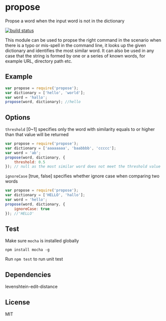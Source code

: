 # propose
Propse a word when the input word is not in the dictionary

[![build status](https://travis-ci.org/liushuping/propose.svg?branch=master)](https://travis-ci.org/liushuping/propose.svg?branch=master)

This module can be used to propse the right command in the scenario when there is a typo or mis-spell in the command line, it looks up the given dictionary and identifies the most similar word. It can also be used in any case that the string is formed by one or a series of known words, for example URL, directory path etc.

## Example
```javascript
var propose = require('propose');
var dictionary = ['hello', 'world'];
var word = 'hallo';
propose(word, dictionary); //hello
```

## Options
`threshold` [0~1] specifies only the word with similarity equals to or higher than that value will be returned
```javascript
var propose = require('propose');
var dictionary = ['aaaaaaaa', 'baabbbb', 'ccccc'];
var word = 'ab';
propose(word, dictionary, {
    threshold: 0.5
}); // null as the most similar word does not meet the threshold value
```

`ignoreCase` [true, false] specifies whether ignore case when comparing two words
```javascript
var propose = require('propose');
var dictionary = ['HELLO', 'hallo'];
var word = 'hello';
propose(word, dictionary, {
    ignoreCase: true
}); //'HELLO'
```

## Test
Make sure `mocha` is installed globally
```
npm install mocha -g
```
Run `npm test` to run unit test

## Dependencies
levenshtein-edit-distance

## License
MIT